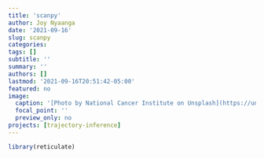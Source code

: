 ```yaml
---
title: 'scanpy'
author: Joy Nyaanga
date: '2021-09-16'
slug: scanpy
categories: 
tags: []
subtitle: ''
summary: ''
authors: []
lastmod: '2021-09-16T20:51:42-05:00'
featured: no
image:
  caption: '[Photo by National Cancer Institute on Unsplash](https://unsplash.com/photos/bwMhq_itmMU?utm_source=unsplash&utm_medium=referral&utm_content=creditShareLink)'
  focal_point: ''
  preview_only: no
projects: [trajectory-inference]
---
```

  

```r
library(reticulate)
```




























































